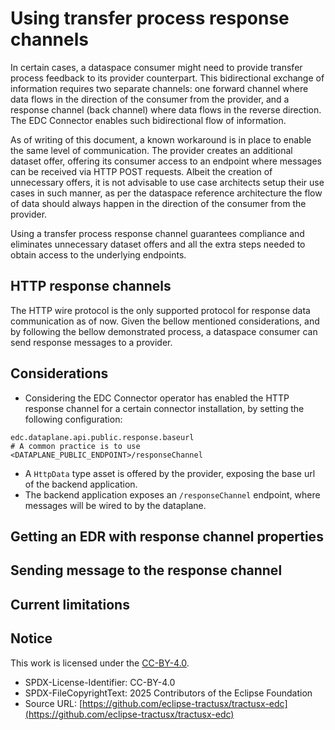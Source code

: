 # Using transfer process response channels

In certain cases, a dataspace consumer might need to provide transfer process feedback to its provider counterpart.
This bidirectional exchange of information requires two separate channels: one forward channel where data flows in the
direction of the consumer from the provider, and a response channel (back channel) where data flows in the reverse
direction.
The EDC Connector enables such bidirectional flow of information.

As of writing of this document, a known workaround is in place to enable the same level of communication. The provider
creates an additional dataset offer, offering its consumer access to an endpoint where messages can be received via HTTP
POST requests. Albeit the creation of unnecessary offers, it is not advisable to use case architects setup their use
cases
in such manner, as per the dataspace reference architecture the flow of data should always happen in the direction of
the
consumer from the provider.

Using a transfer process response channel guarantees compliance and eliminates unnecessary dataset offers and all the
extra
steps needed to obtain access to the underlying endpoints.

## HTTP response channels

The HTTP wire protocol is the only supported protocol for response data communication as of now. Given the bellow
mentioned
considerations, and by following the bellow demonstrated process, a dataspace consumer can send response messages to a
provider.

## Considerations

- Considering the EDC Connector operator has enabled the HTTP response channel for a certain connector installation, by
  setting the following configuration:

```
edc.dataplane.api.public.response.baseurl
# A common practice is to use <DATAPLANE_PUBLIC_ENDPOINT>/responseChannel
```

- A `HttpData` type asset is offered by the provider, exposing the base url of the backend application.
- The backend application exposes an `/responseChannel` endpoint, where messages will be wired to by the dataplane.

## Getting an EDR with response channel properties

## Sending message to the response channel

## Current limitations

## Notice

This work is licensed under the [CC-BY-4.0](https://creativecommons.org/licenses/by/4.0/legalcode).

- SPDX-License-Identifier: CC-BY-4.0
- SPDX-FileCopyrightText: 2025 Contributors of the Eclipse Foundation
- Source URL: [https://github.com/eclipse-tractusx/tractusx-edc](https://github.com/eclipse-tractusx/tractusx-edc)